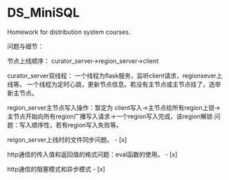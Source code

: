 # DS_MiniSQL
Homework for distribution system courses.

问题与细节：

节点上线顺序： curator_server->region_server->client

curator_server双线程：	一个线程为flask服务，监听client请求，regionsever上线等。
				一个线程为定时心跳，更新节点信息。若没有主节点或主节点挂了，选举新主节点。

region_server主节点写入操作：暂定为   client写入->主节点给所有region上锁->主节点开始向所有region广播写入请求->一个region写入完成，该region解锁
					问题：写入顺序性，若有region写入失败等。


reigon_server上线时的文件同步问题。 - [x]


http通信的传入值和返回值的格式问题：eval函数的使用。 - [x]

http通信的阻塞模式和异步模式 - [x]
